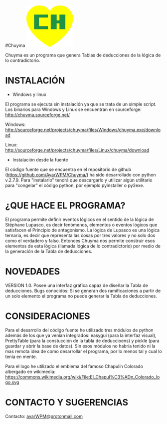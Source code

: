 #Chuyma
![Chuyma](logo.png?raw=true)

Chuyma es un programa que genera Tablas de deducciones de la lógica de lo contradictorio.

INSTALACIÓN
===========
- Windows y linux

El programa se ejecuta sin instalación ya que se trata de un simple script. Los binarios para Windows y Linux se encuentran en sourceforge: http://chuyma.sourceforge.net/

Windows: http://sourceforge.net/projects/chuyma/files/Windows/chuyma.exe/download

Linux: http://sourceforge.net/projects/chuyma/files/Linux/chuyma/download

- Instalación desde la fuente

El código fuente que se encuentra en el repositorio de github (https://github.com/AyarWPM/Chuyma/) ha sido desarrollado con python v.2.7.9. Para "instalarlo" tendrá que descargarlo y utilizar algún utilitario para "congelar" el código python, por ejemplo pyinstaller o py2exe.

¿QUE HACE EL PROGRAMA?
=====================
El programa permite definir eventos lógicos en el sentido de la lógica de Stéphane Lupasco, es decir fenómenos, elementos o eventos lógicos que satisfacen el Principio de antagonismo. La lógica de Lupasco es una lógica ternaria, es decir que representa las cosas por tres valores y no solo dos como el verdadero y falso. Entonces Chuyma nos permite construir esos elementos de esta lógica (llamada lógica de lo contradictorio) por medio de la generación de la Tabla de deducciones.

NOVEDADES
=========
VERSION 1.0.
Posee una interfaz gráfica capaz de diseñar la Tabla de deducciones.
Bugs conocidos: Si se generan dos ramificaciones a partir de un solo elemento el programa no puede generar la Tabla de deducciones.

CONSIDERACIONES
===============
Para el desarrollo del código fuente he utilizado tres módulos de python además de los que ya venían integrados: easygui (para la interfaz visual), PrettyTable (para la constucción de la tabla de deduccioens) y pickle (para guardar y abrir la base de datos). Sin esos módulos no habría tenido ni la mas remota idea de como desarrollar el programa, por lo menos tal y cual lo tenía en mente.

Para el logo he utilizado el emblema del famoso Chapulín Colorado albergado en wikimedia: https://commons.wikimedia.org/wiki/File:El_Chapul%C3%ADn_Colorado_logo.svg

CONTACTO Y SUGERENCIAS
======================
Contacto: ayarWPM@protonmail.com


